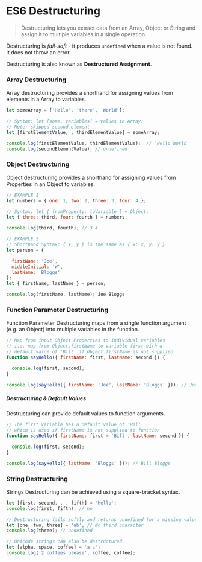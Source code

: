# ES6 Destructuring

> Destructuring lets you extract data from an Array, Object or String and assign it to multiple variables in a single operation.

Destructuring is *fail-soft* - it produces `undefined` when a value is not found. It does not throw an error.

Destructuring is also known as **Destructured Assignment**.


### Array Destructuring

Array destructuring provides a shorthand for assigning values from elements in a Array to variables.

```js
let someArray = ['Hello', 'there', 'World'];

// Syntax: let [some, variables] = values in Array;
// Note: skipped second element
let [firstElementValue, , thirdElementValue] = someArray;

console.log(firstElementValue, thirdElementValue);  // 'Hello World'
console.log(secondElementValue); // undefined
```


### Object Destructuring

Object destructuring provides a shorthand for assigning values from Properties in an Object to variables.

```js
// EXAMPLE 1
let numbers = { one: 1, two: 2, three: 3, four: 4 };

// Syntax: let { fromProperty: toVariable } = Object;
let { three: third, four: fourth } = numbers;

console.log(third, fourth); // 3 4

// EXAMPLE 2
// Shorthand Syntax: { x, y } is the same as { x: x, y: y }
let person = {

  firstName: 'Joe',
  middleInitial: 'W',
  lastName: 'Bloggs'
};
let { firstName, lastName } = person;

console.log(firstName, lastName); Joe Bloggs
```


### Function Parameter Destructuring

Function Parameter Destructuring maps from a single function argument (e.g. an Object) into multiple variables in the function.

```js
// Map from input Object Properties to individual variables
// i.e. map from Object.firstName to variable first with a
// default value of 'Bill' if Object.firstName is not supplied
function sayHello({ firstName: first, lastName: second }) {

  console.log(first, second);
}

console.log(sayHello({ firstName: 'Joe', lastName: 'Bloggs' })); // Joe Bloggs
```


##### Destructuring & Default Values

Destructuring can provide default values to function arguments.

```js
// The first variable has a default value of 'Bill'
// which is used if firstName is not supplied to function
function sayHello({ firstName: first = 'Bill', lastName: second }) {

  console.log(first, second);
}

console.log(sayHello({ lastName: 'Bloggs' })); // Bill Bloggs
```


### String Destructuring

Strings Destructuring can be achieved using a square-bracket syntax.

```js
let [first, second, , , fifth] = 'hello';
console.log(first, fifth); // ho

// Destructuring fails softly and returns undefined for a missing value
let [one, two, three] = 'ab'; // No third character
console.log(three); // undefined

// Unicode strings can also be destructured
let [alpha, space, coffee] = 'a ☕';
console.log('2 coffees please', coffee, coffee);
```
